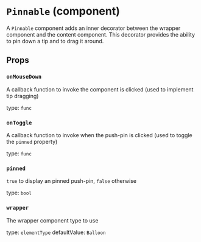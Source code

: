 `Pinnable` (component)
======================

A `Pinnable` component adds an inner decorator between
the wrapper component and the content component. This decorator
provides the ability to pin down a tip and to drag it around.

Props
-----

### `onMouseDown`

A callback function to invoke the component is clicked (used to implement tip dragging)

type: `func`


### `onToggle`

A callback function to invoke when the push-pin is clicked (used to toggle the `pinned` property)

type: `func`


### `pinned`

`true` to display an pinned push-pin, `false` otherwise

type: `bool`


### `wrapper`

The wrapper component type to use

type: `elementType`
defaultValue: `Balloon`

